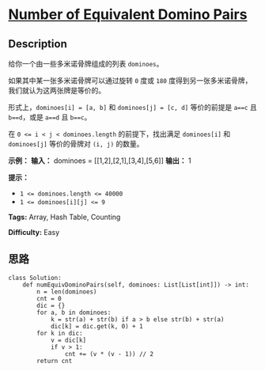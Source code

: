 # [Number of Equivalent Domino Pairs][title]

## Description

给你一个由一些多米诺骨牌组成的列表 `dominoes`。

如果其中某一张多米诺骨牌可以通过旋转 `0` 度或 `180` 度得到另一张多米诺骨牌，我们就认为这两张牌是等价的。

形式上，`dominoes[i] = [a, b]` 和 `dominoes[j] = [c, d]` 等价的前提是 `a==c` 且 `b==d`，或是
`a==d` 且 `b==c`。

在 `0 <= i < j < dominoes.length` 的前提下，找出满足 `dominoes[i]` 和 `dominoes[j]`
等价的骨牌对 `(i, j)` 的数量。



**示例：**
            **输入：** dominoes = [[1,2],[2,1],[3,4],[5,6]]    **输出：** 1    



**提示：**

  * `1 <= dominoes.length <= 40000`
  * `1 <= dominoes[i][j] <= 9`


**Tags:** Array, Hash Table, Counting

**Difficulty:** Easy

## 思路

``` python3
class Solution:
    def numEquivDominoPairs(self, dominoes: List[List[int]]) -> int:
        n = len(dominoes)
        cnt = 0
        dic = {}
        for a, b in dominoes:
            k = str(a) + str(b) if a > b else str(b) + str(a)
            dic[k] = dic.get(k, 0) + 1
        for k in dic:
            v = dic[k]
            if v > 1:
                cnt += (v * (v - 1)) // 2
        return cnt

```

[title]: https://leetcode-cn.com/problems/number-of-equivalent-domino-pairs
